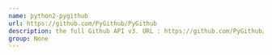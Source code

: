 ```yaml
---
name: python2-pygithub
url: https://github.com/PyGithub/PyGithub
description: the full Github API v3. URL : https://github.com/PyGithub/PyGithub Groups : None
group: None
---
```

